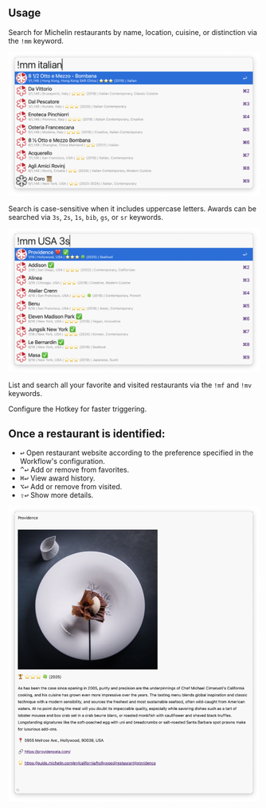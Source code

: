 ## Usage

Search for Michelin restaurants by name, location, cuisine, or distinction via the `!mm` keyword.

![Showing basic search](images/basic_search.png)

Search is case-sensitive when it includes uppercase letters. Awards can be searched via `3s`, `2s`, `1s`, `bib`, `gs`, or `sr` keywords.

![Showing advanced search](images/advanced_search.png)

List and search all your favorite and visited restaurants via the `!mf` and `!mv` keywords.

Configure the Hotkey for faster triggering.

## Once a restaurant is identified:

* <kbd>↩</kbd> Open restaurant website according to the preference specified in the Workflow's configuration.
* <kbd>^</kbd><kbd>↩</kbd> Add or remove from favorites.
* <kbd>⌘</kbd><kbd>↩</kbd> View award history.
* <kbd>⌥</kbd><kbd>↩</kbd> Add or remove from visited.
* <kbd>⇧</kbd><kbd>↩︎</kbd> Show more details.

![Showing details](images/details.png)
